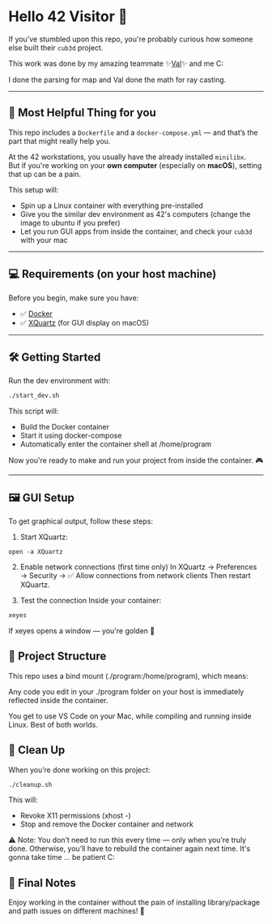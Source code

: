 # Hello 42 Visitor 👋

If you’ve stumbled upon this repo, you're probably curious how someone else built their `cub3d` project.  

This work was done by my amazing teammate ✨[Val](https://github.com/vdeva)✨ and me C:

I done the parsing for map and Val done the math for ray casting.

---

## 🚀 Most Helpful Thing for you

This repo includes a `Dockerfile` and a `docker-compose.yml` — and that’s the part that might really help you.

At the 42 workstations, you usually have the already installed `minilibx`.  
But if you're working on your **own computer** (especially on **macOS**), setting that up can be a pain.

This setup will:
- Spin up a Linux container with everything pre-installed
- Give you the similar dev environment as 42's computers (change the image to ubuntu if you prefer)
- Let you run GUI apps from inside the container, and check your `cub3d` with your mac

---

## 💻 Requirements (on your host machine)

Before you begin, make sure you have:

- ✅ [Docker](https://www.docker.com/products/docker-desktop/)
- ✅ [XQuartz](https://www.xquartz.org/) (for GUI display on macOS)

---

## 🛠️ Getting Started

Run the dev environment with:

```bash
./start_dev.sh
```

This script will:

- Build the Docker container
- Start it using docker-compose
- Automatically enter the container shell at /home/program

Now you're ready to make and run your project from inside the container. 🎮

---

## 🖼️ GUI Setup

To get graphical output, follow these steps:

1. Start XQuartz:
```terminal
open -a XQuartz
```

2. Enable network connections (first time only)
In XQuartz → Preferences → Security → ✅ Allow connections from network clients
Then restart XQuartz.

3. Test the connection 
Inside your container: 
```sh 
xeyes
```
If xeyes opens a window — you're golden 🌟

## 📁 Project Structure
This repo uses a bind mount (./program:/home/program), which means:

Any code you edit in your ./program folder on your host is immediately reflected inside the container.

You get to use VS Code on your Mac, while compiling and running inside Linux. Best of both worlds.

## 🧹 Clean Up

When you’re done working on this project:
```bash
./cleanup.sh
```

This will:

- Revoke X11 permissions (xhost -)
- Stop and remove the Docker container and network

⚠️ Note: You don’t need to run this every time — only when you're truly done.
Otherwise, you’ll have to rebuild the container again next time. It's gonna take time ... be patient C:

## 🧠 Final Notes

Enjoy working in the container without the pain of installing library/package and path issues on different machines! 🤯

